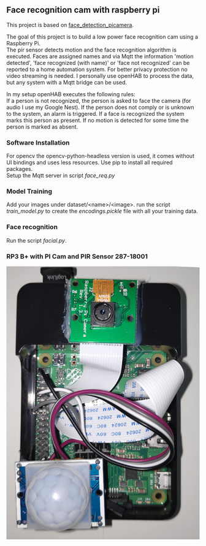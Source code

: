## Face recognition cam with raspberry pi

This project is based on [face_detection_picamera](https://github.com/navneet-parab/face_detection_picamera).

The goal of this project is to build a low power face recognition cam using a Raspberry Pi.  
The pir sensor detects motion and the face recognition algorithm is executed.
Faces are assigned names and via Mqtt the information 'motion detected', 'face recognized (with name)' or 'face not recognized' can be reported to a home automation system.
For better privacy protection no video streaming is needed.
I personally use openHAB to process the data, but any system with a Mqtt bridge can be used.

In my setup openHAB executes the following rules:  
If a person is not recognized, the person is asked to face the camera (for audio I use my Google Nest).
If the person does not comply or is unknown to the system, an alarm is triggered.
If a face is recognized the system marks this person as present. If no motion is detected for some time the person is marked as absent.

### Software Installation
For opencv the opencv-python-headless version is used, it comes without UI bindings and uses less resources.
Use pip to install all required packages.  
Setup the Mqtt server in script *face_req.py*

### Model Training
Add your images under dataset/\<name>/\<image>.
run the script *train_model.py* to create the *encodings.pickle* file with all your training data.

### Face recognition
Run the script *facial.py*.

### RP3 B+ with PI Cam and PIR Sensor 287-18001
![RP Cam with PIR Sensor](./docs/rp3_face_cam.png "Title")
